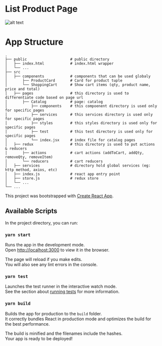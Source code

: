 # List Product Page

![alt text](https://i.imgur.com/cel44xK.png)

# App Structure

    .
    ├── public                    # public directory
    │   ├── index.html            # index.html wrapper
    │   └── ...
    ├── src
    │   ├── components            # components that can be used globaly
    │       ├── ProductCard       # Card for product tuple
    │       └── ShoppingCart      # Show cart items (qty, product name, price and total)
    │   ├── pages                 # this directory is used to differentiate code based on page url
    │       ├── Catalog           # page: catalog
    │           ├── components    # this compoenent directory is used only for specific pages
    │           ├── services      # this services directory is used only for specific pages
    │           ├── styles        # this styles directory is used only for specific pages
    │           ├── test          # this test directory is used only for specific pages
    │           └── index.jsx     # index file for catalog pages
    │   ├── redux                 # this directory is used to put actions & reducers
    │       ├── actions           # cart actions (addToCart, addQty, removeQty, removeItem)
    │       └── reducers          # cart reducers
    │   ├── services              # directory hold global services (eg: http method, axios, etc)
    │   ├── index.js              # react app entry point
    │   ├── store.js              # redux store
    │   └── ...
    └── ...

This project was bootstrapped with [Create React App](https://github.com/facebook/create-react-app).

## Available Scripts

In the project directory, you can run:

### `yarn start`

Runs the app in the development mode.<br />
Open [http://localhost:3000](http://localhost:3000) to view it in the browser.

The page will reload if you make edits.<br />
You will also see any lint errors in the console.

### `yarn test`

Launches the test runner in the interactive watch mode.<br />
See the section about [running tests](https://facebook.github.io/create-react-app/docs/running-tests) for more information.

### `yarn build`

Builds the app for production to the `build` folder.<br />
It correctly bundles React in production mode and optimizes the build for the best performance.

The build is minified and the filenames include the hashes.<br />
Your app is ready to be deployed!
